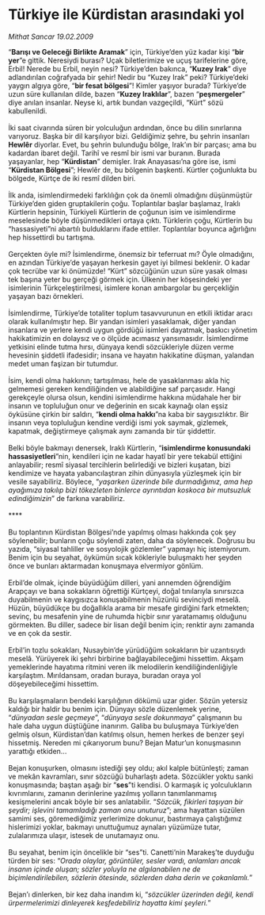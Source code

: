 # Türkiye ile Kürdistan arasındaki yol

*Mithat Sancar 19.02.2009*

<div class="taraf_structure_2col_1zq">
<div class="margen_n">



 <p>“<b>Barışı ve Geleceği Birlikte Aramak</b>” için, Türkiye’den yüz kadar kişi “<b>bir yer</b>”e gittik. Neresiydi burası? Uçak biletlerimize ve uçuş tarifelerine göre, Erbil! Nerede bu Erbil, neyin nesi? Türkiye’den bakınca, “<b>Kuzey Irak</b>” diye adlandırılan coğrafyada bir şehir! Nedir bu “Kuzey Irak” peki? Türkiye’deki yaygın algıya göre, “<b>bir fesat bölgesi</b>”! Kimler yaşıyor burada? Türkiye’de uzun süre kullanılan dilde, bazen “<b>Kuzey Iraklılar</b>”, bazen “<b>peşmergeler</b>” diye anılan insanlar. Neyse ki, artık bundan vazgeçildi, “Kürt” sözü kabullenildi. <br/><br/>İki saat civarında süren bir yolculuğun ardından, önce bu dilin sınırlarına varıyoruz. Başka bir dil karşılıyor bizi. Geldiğimiz şehre, bu şehrin insanları <b>Hewlêr</b> diyorlar. Evet, bu şehrin bulunduğu bölge, Irak’ın bir parçası; ama bu kadardan ibaret değil. Tarihî ve resmî bir ismi var buranın. Burada yaşayanlar, hep “<b>Kürdistan</b>” demişler. Irak Anayasası’na göre ise, ismi “<b>Kürdistan Bölgesi</b>”; Hewlêr de, bu bölgenin başkenti. Kürtler çoğunlukta bu bölgede, Kürtçe de iki resmî dilden biri. <br/><br/>İlk anda, isimlendirmedeki farklılığın çok da önemli olmadığını düşünmüştür Türkiye’den giden gruptakilerin çoğu. Toplantılar başlar başlamaz, Iraklı Kürtlerin hepsinin, Türkiyeli Kürtlerin de çoğunun isim ve isimlendirme meselesinde böyle düşünmedikleri ortaya çıktı. Türklerin çoğu, Kürtlerin bu “hassasiyeti”ni abartılı bulduklarını ifade ettiler. Toplantılar boyunca ağırlığını hep hissettirdi bu tartışma. <br/><br/>Gerçekten öyle mi? İsimlendirme, önemsiz bir teferruat mı? Öyle olmadığını, en azından Türkiye’de yaşayan herkesin gayet iyi bilmesi beklenir. O kadar çok tecrübe var ki önümüzde! “Kürt” sözcüğünün uzun süre yasak olması tek başına yeter bu gerçeği görmek için. Ülkenin her köşesindeki yer isimlerinin Türkçeleştirilmesi, isimlere konan ambargolar bu gerçekliğin yaşayan bazı örnekleri. <br/><br/>İsimlendirme, Türkiye’de totaliter toplum tasavvurunun en etkili iktidar aracı olarak kullanılmıştır hep. Bir yandan isimleri yasaklamak, diğer yandan insanlara ve yerlere kendi uygun gördüğü isimleri dayatmak, baskıcı yönetim hakikatimizin en dolaysız ve o ölçüde acımasız yansımasıdır. İsimlendirme yetkisini elinde tutma hırsı, dünyaya kendi sözcükleriyle düzen verme hevesinin şiddetli ifadesidir; insana ve hayatın hakikatine düşman, yalandan medet uman faşizan bir tutumdur. <br/><br/>İsim, kendi olma hakkının; tartışılması, hele de yasaklanması akla hiç gelmemesi gereken kendiliğinden ve alabildiğine saf parçasıdır. Hangi gerekçeyle olursa olsun, kendini isimlendirme hakkına müdahale her bir insanın ve topluluğun onur ve değerinin en sıcak kaynağı olan eşsiz öyküsüne çirkin bir saldırı, “<b>kendi olma hakkı</b>”na kaba bir saygısızlıktır. Bir insanın veya topluluğun kendine verdiği ismi yok saymak, gizlemek, kapatmak, değiştirmeye çalışmak aynı zamanda bir tür şiddettir. <br/><br/>Belki böyle bakmayı denersek, Iraklı Kürtlerin, “<b>isimlendirme konusundaki hassasiyetleri</b>”nin, kendileri için ne kadar hayatî bir yere tekabül ettiğini anlayabilir; resmî siyasal tercihlerin belirlediği ve bizleri kuşatan, bizi kendimize ve hayata yabancılaştıran zihin dünyasıyla yüzleşmek için bir vesile sayabiliriz. Böylece, “<i>yaşarken üzerinde bile durmadığımız, ama hep ayağımıza takılıp bizi tökezleten binlerce ayrıntıdan koskoca bir mutsuzluk edindiğimizin</i>” de farkına varabiliriz. <br/><br/>**** <br/><br/>Bu toplantının Kürdistan Bölgesi’nde yapılmış olması hakkında çok şey söylenebilir; bunların çoğu söylendi zaten, daha da söylenecek. Doğrusu bu yazıda, “siyasal tahliller ve sosyolojik gözlemler” yapmayı hiç istemiyorum. Benim için bu seyahat, öykümün sıcak kökleriyle buluşmaktı her şeyden önce ve bunları aktarmadan konuşmaya elvermiyor gönlüm. <br/><br/>Erbil’de olmak, içinde büyüdüğüm dilleri, yani annemden öğrendiğim Arapçayı ve bana sokakların öğrettiği Kürtçeyi, doğal tınılarıyla sınırsızca duyabilmenin ve kaygısızca konuşabilmenin hüzünlü sevinciydi meselâ. Hüzün, büyüdükçe bu doğallıkla arama bir mesafe girdiğini fark etmekten; sevinç, bu mesafenin yine de ruhumda hiçbir sınır yaratamamış olduğunu görmekten. Bu diller, sadece bir lisan değil benim için; renktir aynı zamanda ve en çok da sestir. <br/><br/>Erbil’in tozlu sokakları, Nusaybin’de yürüdüğüm sokakların bir uzantısıydı meselâ. Yürüyerek iki şehri birbirine bağlayabileceğimi hissettim. Akşam yemeklerinde hayatıma ritmini veren ilk melodilerin kendiliğindenliğiyle karşılaştım. Mırıldansam, oradan buraya, buradan oraya yol döşeyebileceğimi hissettim. <br/><br/>Bu karşılaşmaların bendeki karşılığının dökümü uzar gider. Sözün yetersiz kaldığı bir haldir bu benim için. Dünyayı sözle düzenlemek yerine, “<i>dünyadan sesle geçmeye</i>”, “<i>dünyaya sesle dokunmaya</i>” çalışmanın bu hale daha uygun düştüğüne inanırım. Galiba bu buluşmaya Türkiye’den gelmiş olsun, Kürdistan’dan katılmış olsun, hemen herkes de benzer şeyi hissetmiş. Nereden mi çıkarıyorum bunu? Bejan Matur’un konuşmasının yarattığı etkiden... <br/><br/>Bejan konuşurken, olmasını istediği şey oldu; akıl kalple bütünleşti; zaman ve mekân kavramları, sınır sözcüğü buharlaştı adeta. Sözcükler yoktu sanki konuşmasında; baştan aşağı bir “<b>ses</b>”ti kendisi. O karmaşık iç yolculukların kıvrımlarını, zamanın derinlerine yazılmış yolların tanımlanmamış kesişmelerini ancak böyle bir ses anlatabilir. “<i>Sözcük, fikirleri taşıyan bir şeydir; işlevini tamamladığı zaman onu unuturuz</i>”; ama hayattan süzülen samimi ses, göremediğimiz yerlerimize dokunur, bastırmaya çalıştığımız hislerimizi yoklar, bakmayı unuttuğumuz aynaları yüzümüze tutar, zulalarımıza ulaşır, istesek de unutamayız onu. <br/><br/>Bu seyahat, benim için öncelikle bir “ses”ti. Canetti’nin Marakeş’te duyduğu türden bir ses:<i> </i>“<i>Orada olaylar, görüntüler, sesler vardı, anlamları ancak insanın içinde oluşan; sözler yoluyla ne algılanabilen ne de biçimlendirilebilen, sözlerin ötesinde, sözlerden daha derin ve çokanlamlı.</i>” <br/><br/>Bejan’ı dinlerken, bir kez daha inandım ki, “<i>sözcükler üzerinden değil, kendi ürpermelerimizi dinleyerek keşfedebiliriz hayatta kimi şeyleri.</i>”</p>
<br/>
<br/>
<br/>



<br/>


<div id="taraf_not">
</div>

</div>


</div>
